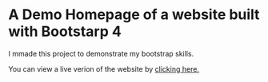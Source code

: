 # A Demo Homepage of a website built with Bootstarp 4
I mmade this project to demonstrate my bootstrap skills.

You can view a live verion of the website by [clicking here.](https://test.inverner.com/bootstrap)
